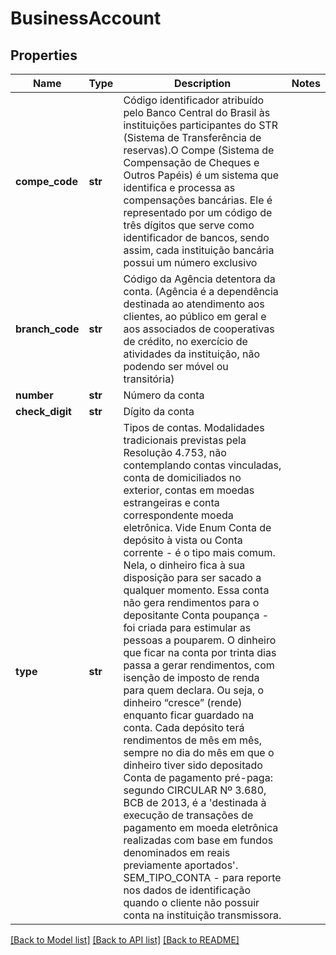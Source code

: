 # BusinessAccount

## Properties
Name | Type | Description | Notes
------------ | ------------- | ------------- | -------------
**compe_code** | **str** | Código identificador atribuído pelo Banco Central do Brasil às instituições participantes do STR (Sistema de Transferência de reservas).O Compe (Sistema de Compensação de Cheques e Outros Papéis) é um sistema que identifica e processa as compensações bancárias. Ele é representado por um código de três dígitos que serve como identificador de bancos, sendo assim, cada instituição bancária possui um número exclusivo | 
**branch_code** | **str** | Código da Agência detentora da conta. (Agência é a dependência destinada ao atendimento aos clientes, ao público em geral e aos associados de cooperativas de crédito, no exercício de atividades da instituição, não podendo ser móvel ou transitória)  | 
**number** | **str** | Número da conta  | 
**check_digit** | **str** | Dígito da conta  | 
**type** | **str** | Tipos de contas. Modalidades tradicionais previstas pela Resolução 4.753, não contemplando contas vinculadas, conta de domiciliados no exterior, contas em moedas estrangeiras e conta correspondente moeda eletrônica. Vide Enum Conta de depósito à vista ou Conta corrente - é o tipo mais comum. Nela, o dinheiro fica à sua disposição para ser sacado a qualquer momento. Essa conta não gera rendimentos para o depositante Conta poupança - foi criada para estimular as pessoas a pouparem. O dinheiro que ficar na conta por trinta dias passa a gerar rendimentos, com isenção de imposto de renda para quem declara. Ou seja, o dinheiro “cresce” (rende) enquanto ficar guardado na conta. Cada depósito terá rendimentos de mês em mês, sempre no dia do mês em que o dinheiro tiver sido depositado Conta de pagamento pré-paga: segundo CIRCULAR Nº 3.680, BCB de  2013, é a &#x27;destinada à execução de transações de pagamento em moeda eletrônica realizadas com base em fundos denominados em reais previamente aportados&#x27;. SEM_TIPO_CONTA - para reporte nos dados de identificação quando o cliente não possuir conta na instituição transmissora.  | 

[[Back to Model list]](../README.md#documentation-for-models) [[Back to API list]](../README.md#documentation-for-api-endpoints) [[Back to README]](../README.md)

